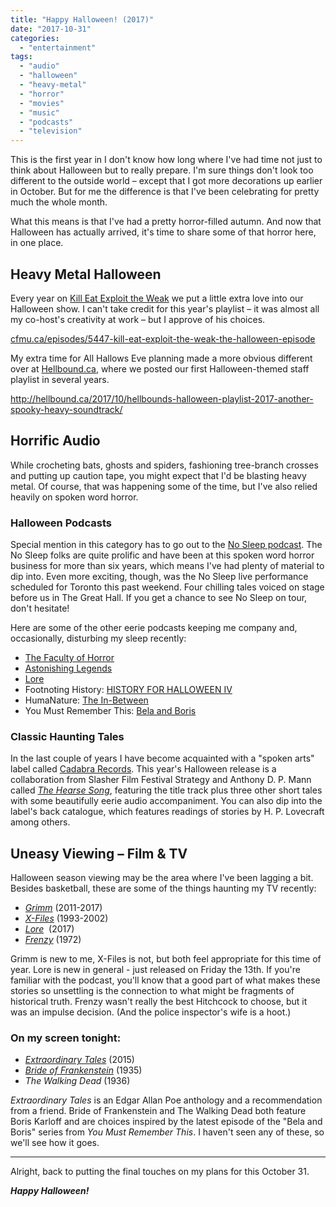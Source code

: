 ```yaml
---
title: "Happy Halloween! (2017)"
date: "2017-10-31"
categories: 
  - "entertainment"
tags: 
  - "audio"
  - "halloween"
  - "heavy-metal"
  - "horror"
  - "movies"
  - "music"
  - "podcasts"
  - "television"
---
```


This is the first year in I don't know how long where I've had time not just to think about Halloween but to really prepare. I'm sure things don't look too different to the outside world – except that I got more decorations up earlier in October. But for me the difference is that I've been celebrating for pretty much the whole month.

What this means is that I've had a pretty horror-filled autumn. And now that Halloween has actually arrived, it's time to share some of that horror here, in one place.

## Heavy Metal Halloween

Every year on [Kill Eat Exploit the Weak](http://cfmu.ca/shows/65) we put a little extra love into our Halloween show. I can't take credit for this year's playlist – it was almost all my co-host's creativity at work – but I approve of his choices.

[cfmu.ca/episodes/5447-kill-eat-exploit-the-weak-the-halloween-episode](http://cfmu.ca/episodes/5447-kill-eat-exploit-the-weak-the-halloween-episode)

My extra time for All Hallows Eve planning made a more obvious different over at [Hellbound.ca](http://hellbound.ca), where we posted our first Halloween-themed staff playlist in several years.

http://hellbound.ca/2017/10/hellbounds-halloween-playlist-2017-another-spooky-heavy-soundtrack/

## Horrific Audio

While crocheting bats, ghosts and spiders, fashioning tree-branch crosses and putting up caution tape, you might expect that I'd be blasting heavy metal. Of course, that was happening some of the time, but I've also relied heavily on spoken word horror.

### Halloween Podcasts

Special mention in this category has to go out to the [No Sleep podcast](https://www.thenosleeppodcast.com/). The No Sleep folks are quite prolific and have been at this spoken word horror business for more than six years, which means I've had plenty of material to dip into. Even more exciting, though, was the No Sleep live performance scheduled for Toronto this past weekend. Four chilling tales voiced on stage before us in The Great Hall. If you get a chance to see No Sleep on tour, don't hesitate!

Here are some of the other eerie podcasts keeping me company and, occasionally, disturbing my sleep recently:

- [The Faculty of Horror](http://www.facultyofhorror.com/)
- [Astonishing Legends](http://www.astonishinglegends.com/)
- [Lore](http://www.lorepodcast.com/)
- Footnoting History: [HISTORY FOR HALLOWEEN IV](http://www.footnotinghistory.com/home/history-for-halloween-iv)
- HumaNature: [The In-Between](https://humanaturepodcast.org/podcast/episode-30-the-in-between/)
- You Must Remember This: [Bela and Boris](http://www.youmustrememberthispodcast.com/episodes/2017/10/16/bela-and-boris-episode-1-where-the-monsters-came-from)

### Classic Haunting Tales

In the last couple of years I have become acquainted with a "spoken arts" label called [Cadabra Records](http://www.cadabrarecords.com/). This year's Halloween release is a collaboration from Slasher Film Festival Strategy and Anthony D. P. Mann called [_The Hearse Song_](http://www.cadabrarecords.com/2017/10/the-hearse-song-7-ep-read-by-anthony-d-p-mann-score-by-slasher-film-festival-strategy/), featuring the title track plus three other short tales with some beautifully eerie audio accompaniment. You can also dip into the label's back catalogue, which features readings of stories by H. P. Lovecraft among others.

## Uneasy Viewing – Film & TV

Halloween season viewing may be the area where I've been lagging a bit. Besides basketball, these are some of the things haunting my TV recently:

- _[Grimm](https://www.nbc.com/grimm)_ (2011-2017)
- [_X-Files_](https://www.fox.com/the-x-files/) (1993-2002)
- _[Lore](http://theworldoflore.com/)_  (2017)
- _[Frenzy](https://the.hitchcock.zone/wiki/Frenzy_(1972))_ (1972)

Grimm is new to me, X-Files is not, but both feel appropriate for this time of year. Lore is new in general - just released on Friday the 13th. If you're familiar with the podcast, you'll know that a good part of what makes these stories so unsettling is the connection to what might be fragments of historical truth. Frenzy wasn't really the best Hitchcock to choose, but it was an impulse decision. (And the police inspector's wife is a hoot.)

### On my screen tonight:

- [_Extraordinary Tales_](https://www.facebook.com/extraordinarytales/) (2015)
- [_Bride of Frankenstein_](https://en.wikipedia.org/wiki/Bride_of_Frankenstein) (1935)
- _The Walking Dead_ (1936)

_Extraordinary Tales_ is an Edgar Allan Poe anthology and a recommendation from a friend. Bride of Frankenstein and The Walking Dead both feature Boris Karloff and are choices inspired by the latest episode of the "Bela and Boris" series from _You Must Remember This_. I haven't seen any of these, so we'll see how it goes.

* * *

Alright, back to putting the final touches on my plans for this October 31.

_**Happy Halloween!**_
